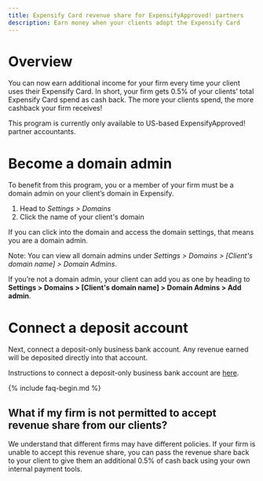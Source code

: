 ```yaml
---
title: Expensify Card revenue share for ExpensifyApproved! partners
description: Earn money when your clients adopt the Expensify Card
---
```

# Overview
You can now earn additional income for your firm every time your client uses their Expensify Card. In short, your firm gets 0.5% of your clients’ total Expensify Card spend as cash back. The more your clients spend, the more cashback your firm receives!

This program is currently only available to US-based ExpensifyApproved! partner accountants.

# Become a domain admin
To benefit from this program, you or a member of your firm must be a domain admin on your client’s domain in Expensify.
1. Head to *Settings > Domains*
2. Click the name of your client's domain

If you can click into the domain and access the domain settings, that means you are a domain admin. 

Note: You can view all domain admins under *Settings > Domains > [Client's domain name] > Domain Admins*. 

If you’re not a domain admin, your client can add you as one by heading to **Settings > Domains > [Client's domain name] > Domain Admins > Add admin**.

# Connect a deposit account
Next, connect a deposit-only business bank account. Any revenue earned will be deposited directly into that account. 

Instructions to connect a deposit-only business bank account are [here](https://help.expensify.com/articles/expensify-classic/bank-accounts-and-credit-cards/deposit-accounts/Deposit-Accounts-USD#how-to-connect-a-business-deposit-only-bank-account).

{% include faq-begin.md %}

## What if my firm is not permitted to accept revenue share from our clients?

We understand that different firms may have different policies. If your firm is unable to accept this revenue share, you can pass the revenue share back to your client to give them an additional 0.5% of cash back using your own internal payment tools.
